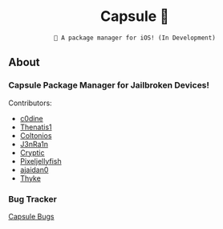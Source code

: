 <div align="center">

# Capsule 💊

``` 
🎉 A package manager for iOS! (In Development)
```

</div>

## About

### Capsule Package Manager for Jailbroken Devices!
Contributors:
- [c0dine](https://twitter.com/c0dine)
- [Thenatis1](https://twitter.com/Thenatis1) 
- [Coltonios](https://twitter.com/coltonios) 
- [J3nRa1n](https://twitter.com/J3nRa1n)
- [Cryptic](https://twitter.com/cr4ptic)
- [Pixeljellyfish](https://twitter.com/pixeljellyfish)<br/> 
- [ajaidan0](https://github.com/ajaidan0)<br/> 
- [Thyke](https://thyke.xyz)<br/> 


### Bug Tracker
[Capsule Bugs](https://github.com/trycapsuledev/Capsule-Bugs)<br/>


